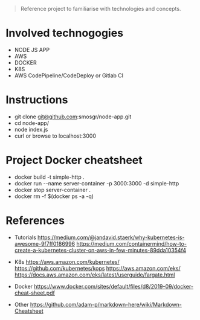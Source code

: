 > Reference project to familiarise with technologies and concepts.


# Involved technogogies 
- NODE JS APP
- AWS
- DOCKER
- K8S
- AWS CodePipeline/CodeDeploy or Gitlab CI


# Instructions
- git clone git@github.com:smosgr/node-app.git
- cd node-app/
- node index.js
- curl or browse to localhost:3000


# Project Docker cheatsheet  

- docker build -t simple-http .
- docker run --name server-container -p 3000:3000 -d simple-http
- docker stop server-container .
- docker rm -f $(docker ps -a -q)


# References
- Tutorials
https://medium.com/@jandavid.staerk/why-kubernetes-is-awesome-9f7ff0186996
https://medium.com/containermind/how-to-create-a-kubernetes-cluster-on-aws-in-few-minutes-89dda10354f4

- K8s
https://aws.amazon.com/kubernetes/
https://github.com/kubernetes/kops
https://aws.amazon.com/eks/
https://docs.aws.amazon.com/eks/latest/userguide/fargate.html

- Docker
https://www.docker.com/sites/default/files/d8/2019-09/docker-cheat-sheet.pdf

- Other
https://github.com/adam-p/markdown-here/wiki/Markdown-Cheatsheet